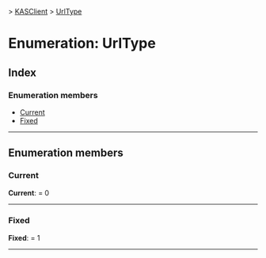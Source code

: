 [](../README.md) > [KASClient](../modules/kasclient.md) > [UrlType](../enums/kasclient.urltype.md)

# Enumeration: UrlType

## Index

### Enumeration members

* [Current](kasclient.urltype.md#current)
* [Fixed](kasclient.urltype.md#fixed)

---

## Enumeration members

<a id="current"></a>

###  Current

**Current**:  = 0

___

<a id="fixed"></a>

###  Fixed

**Fixed**:  = 1

___

